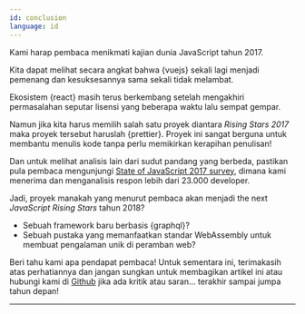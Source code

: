 ```yaml
---
id: conclusion  
language: id
---
```


Kami harap pembaca menikmati kajian dunia JavaScript tahun 2017. 

Kita dapat melihat secara angkat bahwa {vuejs} sekali lagi menjadi pemenang dan kesuksesannya sama sekali tidak melambat.

Ekosistem {react} masih terus berkembang setelah mengakhiri permasalahan seputar lisensi yang beberapa waktu lalu sempat gempar.

Namun jika kita harus memilih salah satu proyek diantara _Rising Stars 2017_ maka proyek tersebut haruslah {prettier}. Proyek ini sangat berguna untuk membantu menulis kode tanpa perlu memikirkan kerapihan penulisan!

Dan untuk melihat analisis lain dari sudut pandang yang berbeda, pastikan pula pembaca mengunjungi [State of JavaScript 2017 survey](https://stateofjs.com/), dimana kami menerima dan menganalisis respon lebih dari 23.000 developer.

Jadi, proyek manakah yang menurut pembaca akan menjadi the next _JavaScript Rising Stars_ tahun 2018?

* Sebuah framework baru berbasis {graphql}?
* Sebuah pustaka yang memanfaatkan standar WebAssembly untuk membuat pengalaman unik di peramban web?

Beri tahu kami apa pendapat pembaca! Untuk sementara ini, terimakasih atas perhatiannya dan jangan sungkan untuk membagikan artikel ini atau hubungi kami di [Github](https://github.com/bestofjs/javascript-risingstars) jika ada kritik atau saran... terakhir sampai jumpa tahun depan!

---

